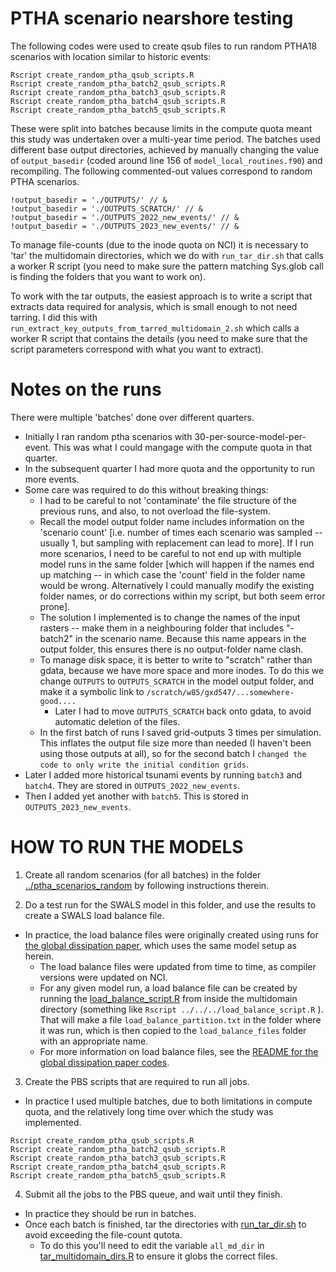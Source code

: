 # PTHA scenario nearshore testing

The following codes were used to create qsub files to run random PTHA18 scenarios with location similar to historic events:

    Rscript create_random_ptha_qsub_scripts.R	
    Rscript create_random_ptha_batch2_qsub_scripts.R	
    Rscript create_random_ptha_batch3_qsub_scripts.R	
    Rscript create_random_ptha_batch4_qsub_scripts.R	
    Rscript create_random_ptha_batch5_qsub_scripts.R	

These were split into batches because limits in the compute quota meant this study was undertaken over a multi-year time period. The batches used different base output directories, achieved by manually changing the value of `output_basedir` (coded around line 156 of `model_local_routines.f90`) and recompiling. The following commented-out values correspond to random PTHA scenarios.
```
!output_basedir = './OUTPUTS/' // &
!output_basedir = './OUTPUTS_SCRATCH/' // &
!output_basedir = './OUTPUTS_2022_new_events/' // &
!output_basedir = './OUTPUTS_2023_new_events/' // &
```

To manage file-counts (due to the inode quota on NCI) it is necessary to 'tar' the multidomain directories, which we do with `run_tar_dir.sh` that calls a worker R script (you need to make sure the pattern matching Sys.glob call is finding the folders that you want to work on).

To work with the tar outputs, the easiest approach is to write a script that extracts data required for analysis, which is small enough to not need tarring. I did this with `run_extract_key_outputs_from_tarred_multidomain_2.sh` which calls a worker R script that contains the details (you need to make sure that the script parameters correspond with what you want to extract).

# Notes on the runs

There were multiple 'batches' done over different quarters.

* Initially I ran random ptha scenarios with 30-per-source-model-per-event. This was what I could mangage with the compute quota in that quarter. 
* In the subsequent quarter I had more quota and the opportunity to run more events. 
* Some care was required to do this without breaking things:
    * I had to be careful to not 'contaminate' the file structure of the previous runs, and also, to not overload the file-system.
    * Recall the model output folder name includes information on the 'scenario count' [i.e. number of times each scenario was sampled -- usually 1, but sampling with replacement can lead to more]. If I run more scenarios, I need to be careful to not end up with multiple model runs in the same folder [which will happen if the names end up matching -- in which case the 'count' field in the folder name would be wrong. Alternatively I could manually modify the existing folder names, or do corrections within my script, but both seem error prone]. 
    * The solution I implemented is to change the names of the input rasters -- make them in a neighbouring folder that includes "-batch2" in the scenario name. Because this name appears in the output folder, this ensures there is no output-folder name clash. 
    * To manage disk space, it is better to write to "scratch" rather than gdata, because we have more space and more inodes. To do this we change `OUTPUTS` to `OUTPUTS_SCRATCH` in the model output folder, and make it a symbolic link to `/scratch/w85/gxd547/...somewhere-good....`
        * Later I had to move `OUTPUTS_SCRATCH` back onto gdata, to avoid automatic deletion of the files.
    * In the first batch of runs I saved grid-outputs 3 times per simulation. This inflates the output file size more than needed (I haven't been using those outputs at all), so for the second batch I `changed the code to only write the initial condition grids`.
* Later I added more historical tsunami events by running `batch3`  and `batch4`. They are stored in `OUTPUTS_2022_new_events`.
* Then I added yet another with `batch5`. This is stored in `OUTPUTS_2023_new_events`.

# HOW TO RUN THE MODELS

1. Create all random scenarios (for all batches) in the folder [../ptha_scenarios_random](../ptha_scenarios_random) by following instructions therein.

2. Do a test run for the SWALS model in this folder, and use the results to create a SWALS load balance file. 
  * In practice, the load balance files were originally created using runs for [the global dissipation paper](https://doi.org/10.3389/feart.2020.598235), which uses the same model setup as herein.
    * The load balance files were updated from time to time, as compiler versions were updated on NCI.
    * For any given model run, a load balance file can be created by running the [load_balance_script.R](load_balance_script.R) from inside the multidomain directory (something like `Rscript ../../../load_balance_script.R` ). That will make a file `load_balance_partition.txt` in the folder where it was run, which is then copied to the `load_balance_files` folder with an appropriate name.
    * For more information on load balance files, see the [README for the global dissipation paper codes](https://github.com/GeoscienceAustralia/ptha/tree/master/misc/nearshore_testing_2020/swals/README.md).

3. Create the PBS scripts that are required to run all jobs. 
  * In practice I used multiple batches, due to both limitations in compute quota, and the relatively long time over which the study was implemented.
```
Rscript create_random_ptha_qsub_scripts.R
Rscript create_random_ptha_batch2_qsub_scripts.R
Rscript create_random_ptha_batch3_qsub_scripts.R
Rscript create_random_ptha_batch4_qsub_scripts.R
Rscript create_random_ptha_batch5_qsub_scripts.R
```

4. Submit all the jobs to the PBS queue, and wait until they finish.
  * In practice they should be run in batches.
  * Once each batch is finished, tar the directories with [run_tar_dir.sh](run_tar_dir.sh) to avoid exceeding the file-count qutota. 
    * To do this you'll need to edit the variable `all_md_dir` in [tar_multidomain_dirs.R](tar_multidomain_dirs.R) to ensure it globs the correct files.
